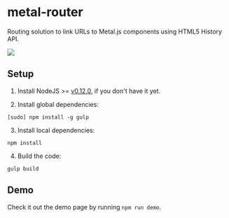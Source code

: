 # metal-router

Routing solution to link URLs to Metal.js components using HTML5 History API.

![](https://raw.githubusercontent.com/metal/metal-router/master/demos/img/sample.gif)

## Setup

1. Install NodeJS >= [v0.12.0](http://nodejs.org/dist/v0.12.0/), if you don't have it yet.

2. Install global dependencies:

  ```
  [sudo] npm install -g gulp
  ```

3. Install local dependencies:

  ```
  npm install
  ```

4. Build the code:

  ```
  gulp build
  ```

## Demo

  Check it out the demo page by running `npm run demo`.
